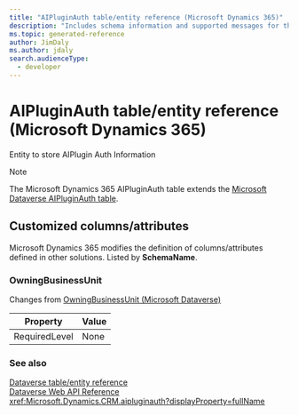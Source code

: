 ```yaml
---
title: "AIPluginAuth table/entity reference (Microsoft Dynamics 365)"
description: "Includes schema information and supported messages for the AIPluginAuth table/entity with Microsoft Dynamics 365."
ms.topic: generated-reference
author: JimDaly
ms.author: jdaly
search.audienceType: 
  - developer
---
```


# AIPluginAuth table/entity reference (Microsoft Dynamics 365)

Entity to store AIPlugin Auth Information

> [!NOTE]
> The Microsoft Dynamics 365 AIPluginAuth table extends the [Microsoft Dataverse AIPluginAuth table](/power-apps/developer/data-platform/reference/entities/aipluginauth).



## Customized columns/attributes

Microsoft Dynamics 365 modifies the definition of columns/attributes defined in other solutions. Listed by **SchemaName**.

### <a name="BKMK_OwningBusinessUnit"></a> OwningBusinessUnit

Changes from [OwningBusinessUnit (Microsoft Dataverse)](/power-apps/developer/data-platform/reference/entities/aipluginauth#BKMK_OwningBusinessUnit)

|Property|Value|
|---|---|
|RequiredLevel|None|




### See also

[Dataverse table/entity reference](/power-apps/developer/data-platform/reference/about-entity-reference)  
[Dataverse Web API Reference](/power-apps/developer/data-platform/webapi/reference/about)   
<xref:Microsoft.Dynamics.CRM.aipluginauth?displayProperty=fullName>

